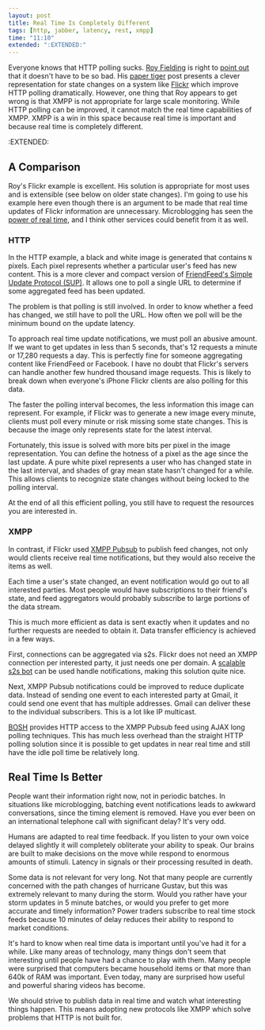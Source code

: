 ```yaml
---
layout: post
title: Real Time Is Completely Different
tags: [http, jabber, latency, rest, xmpp]
time: "11:10"
extended: ":EXTENDED:"
---
```


Everyone knows that HTTP polling sucks.  [Roy Fielding](http://roy.gbiv.com) is right to [point out](http://roy.gbiv.com/untangled/2008/paper-tigers-and-hidden-dragons) that it doesn't have to be so bad.  His [paper tiger](http://roy.gbiv.com/untangled/2008/paper-tigers-and-hidden-dragons) post presents a clever representation for state changes on a system like [Flickr](http://flickr.com) which improve HTTP polling dramatically.  However, one thing that Roy appears to get wrong is that XMPP is not appropriate for large scale monitoring.  While HTTP polling can be improved, it cannot match the real time capabilities of XMPP.  XMPP is a win in this space because real time is important and because real time is completely different.

:EXTENDED:

## A Comparison

Roy's Flickr example is excellent.  His solution is appropriate for most uses and is extensible (see below on older state changes).  I'm going to use his example here even though there is an argument to be made that real time updates of Flickr information are unnecessary.  Microblogging has seen the [power of real time](http://metajack.im/2008/09/03/twitters-failures-are-not-xmpps-failures/), and I think other services could benefit from it as well.

### HTTP

In the HTTP example, a black and white image is generated that contains `N` pixels.  Each pixel represents whether a particular user's feed has new content.  This is a more clever and compact version of [FriendFeed's Simple Update Protocol (SUP)](http://blog.friendfeed.com/2008/08/simple-update-protocol-fetch-updates.html).  It allows one to poll a single URL to determine if some aggregated feed has been updated.

The problem is that polling is still involved.  In order to know whether a feed has changed, we still have to poll the URL.  How often we poll will be the minimum bound on the update latency.

To approach real time update notifications, we must poll an abusive amount.  If we want to get updates in less than 5 seconds, that's 12 requests a minute or 17,280 requests a day.  This is perfectly fine for someone aggregating content like FriendFeed or Facebook.  I have no doubt that Flickr's servers can handle another few hundred thousand image requests.  This is likely to break down when everyone's iPhone Flickr clients are also polling for this data.

The faster the polling interval becomes, the less information this image can represent.  For example, if Flickr was to generate a new image every minute, clients must poll every minute or risk missing some state changes.  This is because the image only represents state for the latest interval.

Fortunately, this issue is solved with more bits per pixel in the image representation.  You can define the hotness of a pixel as the age since the last update.  A pure white pixel represents a user who has changed state in the last interval, and shades of gray mean state hasn't changed for a while.  This allows clients to recognize state changes without being locked to the polling interval.

At the end of all this efficient polling, you still have to request the resources you are interested in.

### XMPP

In contrast, if Flickr used [XMPP Pubsub](http://www.xmpp.org/extensions/xep-0060.html) to publish feed changes, not only would clients receive real time notifications, but they would also receive the items as well.

Each time a user's state changed, an event notification would go out to all interested parties.  Most people would have subscriptions to their friend's state, and feed aggregators would probably subscribe to large portions of the data stream.

This is much more efficient as data is sent exactly when it updates and no further requests are needed to obtain it.  Data transfer efficiency is achieved in a few ways.  

First, connections can be aggregated via s2s.  Flickr does not need an XMPP connection per interested party, it just needs one per domain.  A [scalable s2s bot](http://metajack.im/2008/08/04/thoughts-on-scalable-xmpp-bots/) can be used handle notifications, making this solution quite nice.

Next, XMPP Pubsub notifications could be improved to reduce duplicate data.  Instead of sending one event to each interested party at Gmail, it could send one event that has multiple addresses.  Gmail can deliver these to the individual subscribers.  This is a lot like IP multicast.

[BOSH](http://www.xmpp.org/extensions/xep-0124.html) provides HTTP access to the XMPP Pubsub feed using AJAX long polling techniques.  This has much less overhead than the straight HTTP polling solution since it is possible to get updates in near real time and still have the idle poll time be relatively long.

## Real Time Is Better

People want their information right now, not in periodic batches.  In situations like microblogging, batching event notifications leads to awkward conversations, since the timing element is removed.  Have you ever been on an international telephone call with significant delay?  It's very odd.

Humans are adapted to real time feedback.  If you listen to your own voice delayed slightly it will completely obliterate your ability to speak.  Our brains are built to make decisions on the move while respond to enormous amounts of stimuli.  Latency in signals or their processing resulted in death.

Some data is not relevant for very long.  Not that many people are currently concerned with the path changes of hurricane Gustav, but this was extremely relevant to many during the storm.  Would you rather have your storm updates in 5 minute batches, or would you prefer to get more accurate and timely information?  Power traders subscribe to real time stock feeds because 10 minutes of delay reduces their ability to respond to market conditions.

It's hard to know when real time data is important until you've had it for a while.  Like many areas of technology, many things don't seem that interesting until people have had a chance to play with them.  Many people were surprised that computers became household items or that more than 640k of RAM was important.  Even today, many are surprised how useful and powerful sharing videos has become.

We should strive to publish data in real time and watch what interesting things happen.  This means adopting new protocols like XMPP which solve problems that HTTP is not built for.
